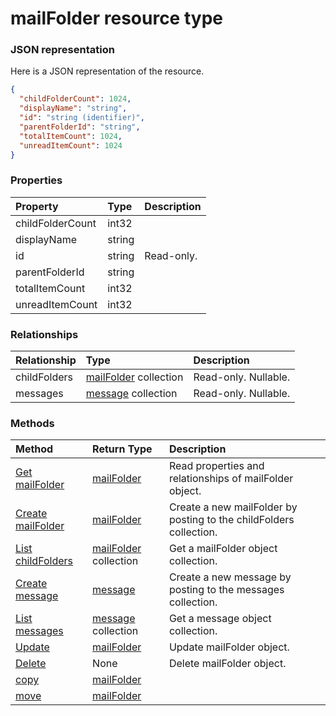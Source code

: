 # mailFolder resource type



### JSON representation

Here is a JSON representation of the resource.

<!-- {
  "blockType": "resource",
  "optionalProperties": [

  ],
  "@odata.type": "microsoft.graph.mailfolder"
}-->

```json
{
  "childFolderCount": 1024,
  "displayName": "string",
  "id": "string (identifier)",
  "parentFolderId": "string",
  "totalItemCount": 1024,
  "unreadItemCount": 1024
}

```
### Properties
| Property	   | Type	|Description|
|:---------------|:--------|:----------|
|childFolderCount|int32||
|displayName|string||
|id|string| Read-only.|
|parentFolderId|string||
|totalItemCount|int32||
|unreadItemCount|int32||

### Relationships
| Relationship | Type	|Description|
|:---------------|:--------|:----------|
|childFolders|[mailFolder](mailfolder.md) collection| Read-only. Nullable.|
|messages|[message](message.md) collection| Read-only. Nullable.|

### Methods

| Method		   | Return Type	|Description|
|:---------------|:--------|:----------|
|[Get mailFolder](../api/mailfolder_get.md) | [mailFolder](mailfolder.md) |Read properties and relationships of mailFolder object.|
|[Create mailFolder](../api/mailfolder_post_childfolders.md) |[mailFolder](mailfolder.md)| Create a new mailFolder by posting to the childFolders collection.|
|[List childFolders](../api/mailfolder_list_childfolders.md) |[mailFolder](mailfolder.md) collection| Get a mailFolder object collection.|
|[Create message](../api/mailfolder_post_messages.md) |[message](message.md)| Create a new message by posting to the messages collection.|
|[List messages](../api/mailfolder_list_messages.md) |[message](message.md) collection| Get a message object collection.|
|[Update](../api/mailfolder_update.md) | [mailFolder](mailfolder.md)	|Update mailFolder object. |
|[Delete](../api/mailfolder_delete.md) | None |Delete mailFolder object. |
|[copy](../api/mailfolder_copy.md)|[mailFolder](mailfolder.md)||
|[move](../api/mailfolder_move.md)|[mailFolder](mailfolder.md)||

<!-- uuid: 8fcb5dbc-d5aa-4681-8e31-b001d5168d79
2015-10-25 14:57:30 UTC -->
<!-- {
  "type": "#page.annotation",
  "description": "mailFolder resource",
  "keywords": "",
  "section": "documentation",
  "tocPath": ""
}-->